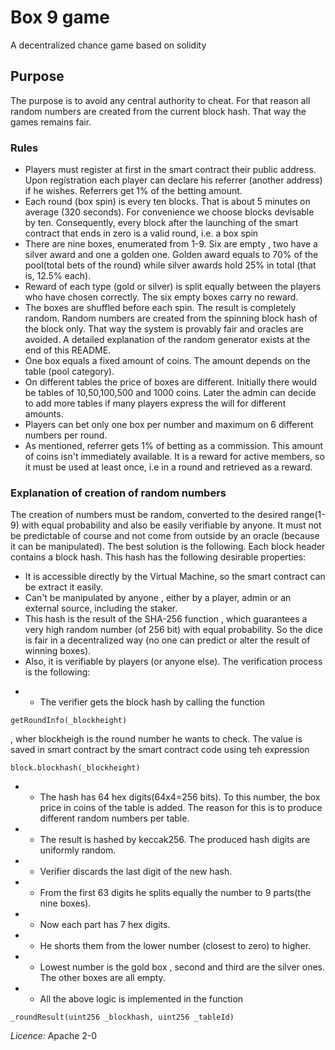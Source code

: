 # Box 9 game
A decentralized chance game based on solidity

## Purpose
The purpose is to avoid any central authority to cheat. For that reason all random numbers are created from the current block hash. That way the games remains fair.

### Rules
- Players must register at first in the smart contract their public address. Upon registration each player can declare his referrer (another address) if he wishes. Referrers get 1% of the betting amount.
- Each round (box spin) is every ten blocks. That is about 5 minutes on average (320 seconds). For convenience we choose blocks devisable by ten. Consequently, every block after the launching of the smart contract that ends in zero is a valid round, i.e. a box spin
- There are nine boxes, enumerated from 1-9. Six are empty , two have a silver award and one a golden one. Golden award equals to 70% of the pool(total bets of the round) while silver awards hold 25% in total (that is, 12.5% each).
- Reward of each type (gold or silver) is split equally between the players who have chosen correctly. The six empty boxes carry no reward.
- The boxes are shuffled before each spin. The result is completely random. Random numbers are created from the spinning block hash of the block only. That way the system is provably fair and oracles are avoided. A detailed explanation of the random generator exists at the end of this README.
- One box equals a fixed amount of coins. The amount depends on the table (pool category).
- On different tables the price of boxes are different. Initially there would be tables of 10,50,100,500 and 1000 coins. Later the admin can decide to add more tables if many players express the will for different amounts.
- Players can bet only one box per number and maximum on 6 different numbers per round.
- As mentioned, referrer gets 1% of betting as a commission. This amount of coins isn't immediately available. It is a reward for active members, so it must be used at least once, i.e in a round and retrieved as a reward.


### Explanation of creation of random numbers

The creation of numbers must be random, converted to the desired range(1-9) with equal probability and also be easily verifiable by anyone. It must not be predictable of course and not come from outside by an oracle (because it can be manipulated). The best solution is the following.
Each block header contains a block hash. This hash has the following desirable properties:

- It is accessible directly by the Virtual Machine, so the smart contract can be extract it easily. 
- Can't be manipulated by anyone , either by a player, admin or an external source, including the staker.
- This hash is the result of the SHA-256 function , which guarantees a very high random number (of 256 bit) with equal probability. So the dice is fair in a decentralized way (no one can predict or alter the result of winning boxes).
- Also, it is verifiable by players (or anyone else). The verification process is the following:

* -  The verifier gets the block hash by calling the function
```
getRoundInfo(_blockheight)
```
, wher blockheigh is the round number he wants to check. The value is saved in smart contract by the smart contract code using teh expression 
```
block.blockhash(_blockheight)
```
* -  The hash has 64 hex digits(64x4=256 bits). To this number, the box price in coins of the table is added. The reason for this is to produce different random numbers per table.
* - The result is hashed by keccak256. The produced hash digits are uniformly random.
* - Verifier discards the last digit of the new hash.
* -  From the first 63 digits he splits equally the number to 9 parts(the nine boxes).
* -  Now each part has 7 hex digits.
* - He shorts them from the lower number (closest to zero) to higher.
* - Lowest number is the gold box , second and third are the silver ones. The other boxes are all empty.
* - All the above logic is implemented in the function
```
_roundResult(uint256 _blockhash, uint256 _tableId)
```



*Licence:* Apache 2-0
